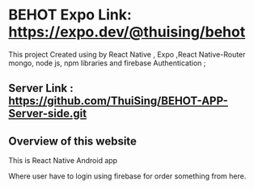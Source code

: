 # BEHOT Expo Link: https://expo.dev/@thuising/behot

This project Created using by React Native , Expo ,React Native-Router mongo, node js, npm libraries and firebase Authentication ;

## Server Link : https://github.com/ThuiSing/BEHOT-APP-Server-side.git

## Overview of this website

This is React Native Android app

Where user have to login using firebase for order something from here.
